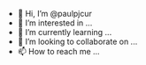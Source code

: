 - 👋 Hi, I’m @paulpjcur
- 👀 I’m interested in ...
- 🌱 I’m currently learning ...
- 💞️ I’m looking to collaborate on ...
- 📫 How to reach me ...

<!---
paulpjcur/paulpjcur is a ✨ special ✨ repository because its `README.md` (this file) appears on your GitHub profile.
You can click the Preview link to take a look at your changes.
--->
